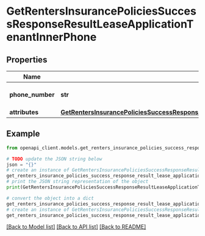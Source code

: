# GetRentersInsurancePoliciesSuccessResponseResultLeaseApplicationTenantInnerPhone


## Properties

Name | Type | Description | Notes
------------ | ------------- | ------------- | -------------
**phone_number** | **str** | Phone number of the tenant | 
**attributes** | [**GetRentersInsurancePoliciesSuccessResponseResultLeaseApplicationTenantInnerPhoneAttributes**](GetRentersInsurancePoliciesSuccessResponseResultLeaseApplicationTenantInnerPhoneAttributes.md) |  | 

## Example

```python
from openapi_client.models.get_renters_insurance_policies_success_response_result_lease_application_tenant_inner_phone import GetRentersInsurancePoliciesSuccessResponseResultLeaseApplicationTenantInnerPhone

# TODO update the JSON string below
json = "{}"
# create an instance of GetRentersInsurancePoliciesSuccessResponseResultLeaseApplicationTenantInnerPhone from a JSON string
get_renters_insurance_policies_success_response_result_lease_application_tenant_inner_phone_instance = GetRentersInsurancePoliciesSuccessResponseResultLeaseApplicationTenantInnerPhone.from_json(json)
# print the JSON string representation of the object
print(GetRentersInsurancePoliciesSuccessResponseResultLeaseApplicationTenantInnerPhone.to_json())

# convert the object into a dict
get_renters_insurance_policies_success_response_result_lease_application_tenant_inner_phone_dict = get_renters_insurance_policies_success_response_result_lease_application_tenant_inner_phone_instance.to_dict()
# create an instance of GetRentersInsurancePoliciesSuccessResponseResultLeaseApplicationTenantInnerPhone from a dict
get_renters_insurance_policies_success_response_result_lease_application_tenant_inner_phone_from_dict = GetRentersInsurancePoliciesSuccessResponseResultLeaseApplicationTenantInnerPhone.from_dict(get_renters_insurance_policies_success_response_result_lease_application_tenant_inner_phone_dict)
```
[[Back to Model list]](../README.md#documentation-for-models) [[Back to API list]](../README.md#documentation-for-api-endpoints) [[Back to README]](../README.md)


